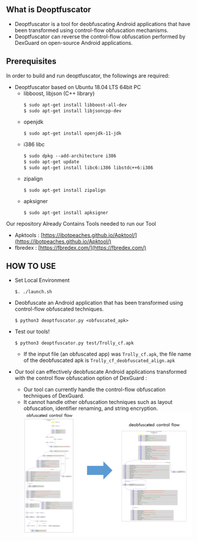 ## What is Deoptfuscator

+ Deoptfuscator is a tool for deobfuscating Android applications that have been transformed using control-flow obfuscation mechanisms.
+ Deoptfuscator can reverse the control-flow obfuscation performed by DexGuard on open-source Android applications.

## Prerequisites
In order to build and run deoptfuscator, the followings are required:
+ Deoptfuscator based on Ubuntu 18.04 LTS 64bit PC
  + libboost, libjson (C++ library)
    ```
    $ sudo apt-get install libboost-all-dev  
    $ sudo apt-get install libjsoncpp-dev
    ```
  + openjdk
    ```
    $ sudo apt-get install openjdk-11-jdk
    ```
  + i386 libc
    ```
    $ sudo dpkg --add-architecture i386  
    $ sudo apt-get update  
    $ sudo apt-get install libc6:i386 libstdc++6:i386
    ```
  + zipalign
    ```
    $ sudo apt-get install zipalign
    ```
  + apksigner
    ```
    $ sudo apt-get install apksigner
    ```
Our repository Already Contains Tools needed to run our Tool
 + Apktools : [https://ibotpeaches.github.io/Apktool/](https://ibotpeaches.github.io/Apktool/)
 + fbredex : [https://fbredex.com/](https://fbredex.com/)


## HOW TO USE
+ Set Local Environment  
  ``` 
  $. ./launch.sh
  ```
+ Deobfuscate an Android application that has been transformed using control-flow obfuscated techniques.  
  ```
  $ python3 deoptfuscator.py <obfuscated_apk>  
  ```
+ Test our tools!  
  ```
  $ python3 deoptfuscator.py test/Trolly_cf.apk
  ```
  + If the input file (an obfuscated app) was `Trolly_cf.apk`, the file name of the deobfuscated apk is `Trolly_cf_deobfuscated_align.apk`

+ Our tool can effectively deobfuscate Android applications transformed with the control flow obfuscation option of DexGuard :
  + Our tool can currently handle the control-flow obfuscation techniques of DexGuard.
  + It cannot handle other obfuscation techniques such as layout obfuscation, identifier renaming, and string encryption.
![obfuscation](/images/effect.png)
